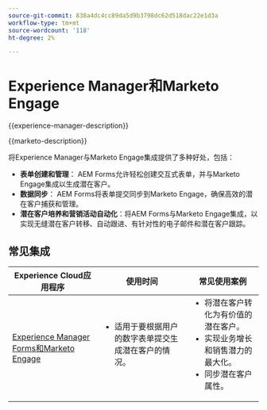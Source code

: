 ```yaml
---
source-git-commit: 838a4dc4cc89da5d9b3798dc62d518dac22e1d3a
workflow-type: tm+mt
source-wordcount: '118'
ht-degree: 2%

---
```



# Experience Manager和Marketo Engage

{{experience-manager-description}}

{{marketo-description}}

将Experience Manager与Marketo Engage集成提供了多种好处，包括：

+ **表单创建和管理**： AEM Forms允许轻松创建交互式表单，并与Marketo Engage集成以生成潜在客户。
+ **数据同步**： AEM Forms将表单提交同步到Marketo Engage，确保高效的潜在客户捕获和管理。
+ **潜在客户培养和营销活动自动化**：将AEM Forms与Marketo Engage集成，以实现无缝潜在客户转移、自动跟进、有针对性的电子邮件和潜在客户跟踪。

## 常见集成

<table>
    <thead>
        <tr>
            <th>Experience Cloud应用程序</th>
            <th>使用时间</th>
            <th>常见使用案例</th>
        </tr>
    </thead>
    <tbody>
        <tr>
            <td><a href="https://experienceleague.adobe.com/docs/experience-manager-learn/forms/aem-forms-with-marketo/part1.html?lang=zh-Hans" target="_blank" rel="noreferrer">Experience Manager Forms和Marketo Engage</a></td>
            <td>
                <ul style="margin-top: 0;">
                    <li>适用于要根据用户的数字表单提交生成潜在客户的情况。</li>
                </ul>
            </td>
            <td>
                <ul style="margin-top: 0;">
                  <li>将潜在客户转化为有价值的潜在客户。</li>                  
                  <li>实现业务增长和销售潜力的最大化。</li>
                  <li>同步潜在客户属性。</li>
                </ul>
            </td>
        </tr>        
    </tbody>          
</table>
